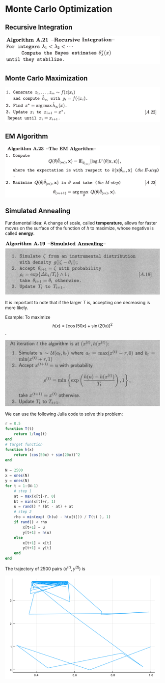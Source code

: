 # Monte Carlo Optimization

## Recursive Integration

![](recur-int.png)

## Monte Carlo Maximization

![](mc-max.png)

## EM Algorithm

![](em.png)

## Simulated Annealing

Fundamental idea: A change of scale, called **temperature**, allows for faster moves on the surface of the function of $h$ to maximize, whose negative is called **energy**.

![](simulated-annealing.png)

It is important to note that if the larger $T$ is, accepting one decreasing is more likely.

Example: To maximize $$h(x)=[\cos(50x)+\sin(20x)]^2$$.

![](ex-simulated-annealing.png)

We can use the following Julia code to solve this problem:

```julia
r = 0.5
function T(t)
    return 1/log(t)
end
# target function
function h(x)
    return (cos(50x) + sin(20x))^2
end

N = 2500
x = ones(N)
y = ones(N)
for t = 1:(N-1)
    # step 1
    at = max(x[t]-r, 0)
    bt = min(x[t]+r, 1)
    u = rand() * (bt - at) + at 
    # step 2
    rho = min(exp( (h(u) - h(x[t])) / T(t) ), 1)
    if rand() < rho
        x[t+1] = u
        y[t+1] = h(u)
    else
        x[t+1] = x[t]
        y[t+1] = y[t]
    end
end
```

The trajectory of 2500 pairs $(x^{(t)}, y^{(t)})$ is 

![](ex-sim-ann.png)